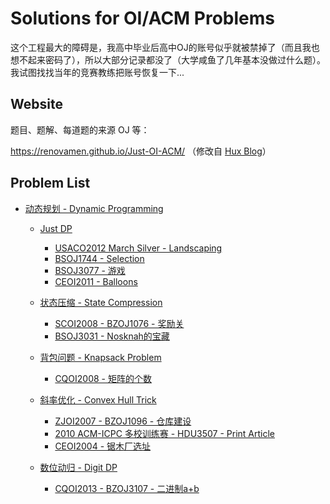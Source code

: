 # Solutions for OI/ACM Problems

这个工程最大的障碍是，我高中毕业后高中OJ的账号似乎就被禁掉了（而且我也想不起来密码了），所以大部分记录都没了（大学咸鱼了几年基本没做过什么题）。我试图找找当年的竞赛教练把账号恢复一下...





## Website

题目、题解、每道题的来源 OJ 等：

https://renovamen.github.io/Just-OI-ACM/ （修改自 [Hux Blog](https://github.com/Huxpro/huxpro.github.io)）



## Problem List

- [动态规划 - Dynamic Programming](https://github.com/Renovamen/Just-OI-ACM/tree/master/Dynamic-Programming)
  - [Just DP](https://github.com/Renovamen/Just-OI-ACM/tree/master/Dynamic-Programming/Just-DP)
    - [USACO2012 March Silver - Landscaping](https://github.com/Renovamen/Just-OI-ACM/blob/master/Dynamic-Programming/Just-DP/USACO2012-March-Silver-Landscaping.cpp)
    - [BSOJ1744 - Selection](https://github.com/Renovamen/Just-OI-ACM/blob/master/Dynamic-Programming/Just-DP/bsoj1744-selection.cpp)
    - [BSOJ3077 - 游戏](https://github.com/Renovamen/Just-OI-ACM/blob/master/Dynamic-Programming/Just-DP/bzoj3077-游戏.cpp)
    - [CEOI2011 - Balloons](https://github.com/Renovamen/Just-OI-ACM/blob/master/Dynamic-Programming/Just-DP/CEOI2011-Balloons.cpp)
  - [状态压缩 - State Compression](https://github.com/Renovamen/Just-OI-ACM/tree/master/Dynamic-Programming/State-Compression)
    - [SCOI2008 - BZOJ1076 - 奖励关](https://github.com/Renovamen/Just-OI-ACM/blob/master/Dynamic-Programming/State-Compression/SCOI2008-HYSBZ1076-奖励关.cpp)
    - [BSOJ3031 - Nosknah的宝藏](https://github.com/Renovamen/Just-OI-ACM/blob/master/Dynamic-Programming/State-Compression/BSOJ3031-Nosknah的宝藏.cpp)

  - [背包问题 - Knapsack Problem](https://github.com/Renovamen/Just-OI-ACM/tree/master/Dynamic-Programming/Knapsack-Problem)
    - [CQOI2008 - 矩阵的个数](https://github.com/Renovamen/Just-OI-ACM/blob/master/Dynamic-Programming/Knapsack-Problem/CQOI2008-矩阵的个数.cpp)
  - [斜率优化 - Convex Hull Trick](https://github.com/Renovamen/Just-OI-ACM/tree/master/Dynamic-Programming/Convex-Hull-Trick)
    - [ZJOI2007 - BZOJ1096 - 仓库建设](https://github.com/Renovamen/Just-OI-ACM/blob/master/Dynamic-Programming/Convex-Hull-Trick/ZJOI2007-仓库建设.cpp)
    - [2010 ACM-ICPC 多校训练赛 - HDU3507 - Print Article](https://github.com/Renovamen/Just-OI-ACM/blob/master/Dynamic-Programming/Convex-Hull-Trick/HDU3507-Print-Article.cpp)
    - [CEOI2004 - 锯木厂选址](https://github.com/Renovamen/Just-OI-ACM/blob/master/Dynamic-Programming/Convex-Hull-Trick/CEOI2004-锯木厂选址.cpp)

  - [数位动归 - Digit DP](https://github.com/Renovamen/Just-OI-ACM/tree/master/Dynamic-Programming/Digit-DP)
    - [CQOI2013 - BZOJ3107 - 二进制a+b](https://github.com/Renovamen/Just-OI-ACM/blob/master/Dynamic-Programming/Digit-DP/CQOI2013-二进制a+b.cpp)